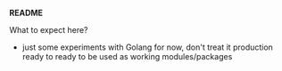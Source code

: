 **README**

What to expect here?

* just some experiments with Golang for now, don't treat it production ready to ready to be used as working modules/packages

